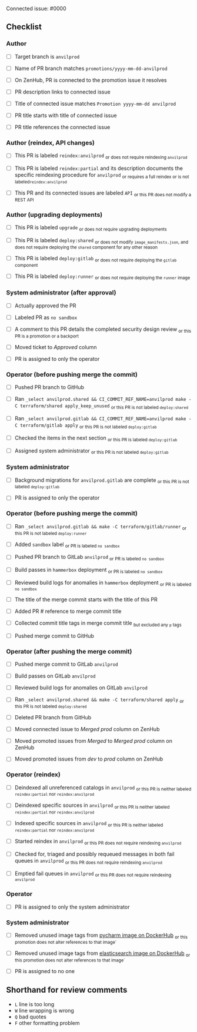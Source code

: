 <!--
This is the PR template for a promotion PR against `anvilprod`.
-->

Connected issue: #0000


## Checklist


### Author

- [ ] Target branch is `anvilprod`
- [ ] Name of PR branch matches `promotions/yyyy-mm-dd-anvilprod`
- [ ] On ZenHub, PR is connected to the promotion issue it resolves
- [ ] PR description links to connected issue
- [ ] Title of connected issue matches `Promotion yyyy-mm-dd anvilprod`
- [ ] PR title starts with title of connected issue
- [ ] PR title references the connected issue


### Author (reindex, API changes)

- [ ] This PR is labeled `reindex:anvilprod` <sub>or does not require reindexing `anvilprod`</sub>
- [ ] This PR is labeled `reindex:partial` and its description documents the specific reindexing procedure for `anvilprod` <sub>or requires a full reindex or is not labeled`reindex:anvilprod`</sub>
- [ ] This PR and its connected issues are labeled `API` <sub>or this PR does not modify a REST API</sub>


### Author (upgrading deployments)

- [ ] This PR is labeled `upgrade` <sub>or does not require upgrading deployments</sub>
- [ ] This PR is labeled `deploy:shared` <sub>or does not modify `image_manifests.json`, and does not require deploying the `shared` component for any other reason</sub>
- [ ] This PR is labeled `deploy:gitlab` <sub>or does not require deploying the `gitlab` component</sub>
- [ ] This PR is labeled `deploy:runner` <sub>or does not require deploying the `runner` image</sub>


### System administrator (after approval)

- [ ] Actually approved the PR
- [ ] Labeled PR as `no sandbox`
- [ ] A comment to this PR details the completed security design review <sub>or this PR is a promotion or a backport</sub>
- [ ] Moved ticket to *Approved* column
- [ ] PR is assigned to only the operator


### Operator (before pushing merge the commit)

- [ ] Pushed PR branch to GitHub
- [ ] Ran `_select anvilprod.shared && CI_COMMIT_REF_NAME=anvilprod make -C terraform/shared apply_keep_unused` <sub>or this PR is not labeled `deploy:shared`</sub>
- [ ] Ran `_select anvilprod.gitlab && CI_COMMIT_REF_NAME=anvilprod make -C terraform/gitlab apply` <sub>or this PR is not labeled `deploy:gitlab`</sub>
- [ ] Checked the items in the next section <sub>or this PR is labeled `deploy:gitlab`</sub>
- [ ] Assigned system administrator <sub>or this PR is not labeled `deploy:gitlab`</sub>


### System administrator

- [ ] Background migrations for `anvilprod.gitlab` are complete <sub>or this PR is not labeled `deploy:gitlab`</sub>
- [ ] PR is assigned to only the operator


### Operator (before pushing merge the commit)

- [ ] Ran `_select anvilprod.gitlab && make -C terraform/gitlab/runner` <sub>or this PR is not labeled `deploy:runner`</sub>
- [ ] Added `sandbox` label <sub>or PR is labeled `no sandbox`</sub>
- [ ] Pushed PR branch to GitLab `anvilprod` <sub>or PR is labeled `no sandbox`</sub>
- [ ] Build passes in `hammerbox` deployment <sub>or PR is labeled `no sandbox`</sub>
- [ ] Reviewed build logs for anomalies in `hammerbox` deployment <sub>or PR is labeled `no sandbox`</sub>
- [ ] The title of the merge commit starts with the title of this PR
- [ ] Added PR # reference to merge commit title
- [ ] Collected commit title tags in merge commit title <sub>but excluded any `p` tags</sub>
- [ ] Pushed merge commit to GitHub


### Operator (after pushing the merge commit)

- [ ] Pushed merge commit to GitLab `anvilprod`
- [ ] Build passes on GitLab `anvilprod`
- [ ] Reviewed build logs for anomalies on GitLab `anvilprod`
- [ ] Ran `_select anvilprod.shared && make -C terraform/shared apply` <sub>or this PR is not labeled `deploy:shared`</sub>
- [ ] Deleted PR branch from GitHub
- [ ] Moved connected issue to *Merged prod* column on ZenHub
- [ ] Moved promoted issues from *Merged* to *Merged prod* column on ZenHub
- [ ] Moved promoted issues from *dev* to *prod* column on ZenHub


### Operator (reindex)

- [ ] Deindexed all unreferenced catalogs in `anvilprod` <sub>or this PR is neither labeled `reindex:partial` nor `reindex:anvilprod`</sub>
- [ ] Deindexed specific sources in `anvilprod` <sub>or this PR is neither labeled `reindex:partial` nor `reindex:anvilprod`</sub>
- [ ] Indexed specific sources in `anvilprod` <sub>or this PR is neither labeled `reindex:partial` nor `reindex:anvilprod`</sub>
- [ ] Started reindex in `anvilprod` <sub>or this PR does not require reindexing `anvilprod`</sub>
- [ ] Checked for, triaged and possibly requeued messages in both fail queues in `anvilprod` <sub>or this PR does not require reindexing `anvilprod`</sub>
- [ ] Emptied fail queues in `anvilprod` <sub>or this PR does not require reindexing `anvilprod`</sub>


### Operator

- [ ] PR is assigned to only the system administrator


### System administrator

- [ ] Removed unused image tags from [pycharm image on DockerHub](https://hub.docker.com/repository/docker/ucscgi/azul-pycharm) <sub>or this promotion does not alter references to that image`</sub>
- [ ] Removed unused image tags from [elasticsearch image on DockerHub](https://hub.docker.com/repository/docker/ucscgi/azul-elasticsearch) <sub>or this promotion does not alter references to that image`</sub>
- [ ] PR is assigned to no one


## Shorthand for review comments

- `L` line is too long
- `W` line wrapping is wrong
- `Q` bad quotes
- `F` other formatting problem
